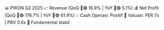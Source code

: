 📊 PWON Q2 2025
📈 Revenue (QoQ 🔼🟢 16.9% | YoY 🔼🟢 5.1%)
💰 Net Profit (QoQ 🔼🟢 176.7% | YoY 🔼🟢 61.9%)
💡 Cash Operasi: Positif
🧮 Valuasi: PER 7x | PBV 0.8x
🧱 Fundamental stabil
